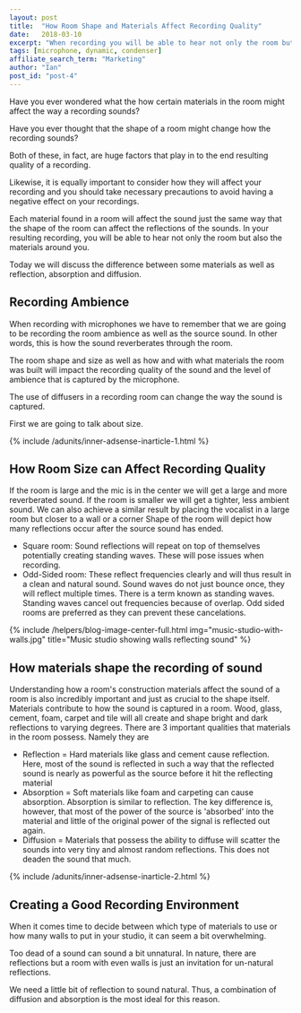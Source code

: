 ```yaml
---
layout: post
title:  "How Room Shape and Materials Affect Recording Quality"
date:   2018-03-10
excerpt: "When recording you will be able to hear not only the room but also the materials around you so it's good to know how they affect the recording."
tags: [microphone, dynamic, condenser]
affiliate_search_term: "Marketing"
author: "Ian"
post_id: "post-4"
---
```

Have you ever wondered what the how certain materials in the room might affect the way a recording sounds?

Have you ever thought that the shape of a room might change how the recording sounds?

Both of these, in fact, are huge factors that play in to the end resulting quality of a recording.

Likewise, it is equally important to consider how they will affect your recording and you should take necessary precautions to avoid having a negative effect on your recordings.

Each material found in a room will affect the sound just the same way that the shape of the room can affect the reflections of the sounds. In your resulting recording, you will be able to hear not only the room but also the materials around you.

Today we will discuss the difference between some materials as well as reflection, absorption and diffusion.

## Recording Ambience
When recording with microphones we have to remember that we are going to be recording the room ambience as well as the source sound. In other words, this is how the sound reverberates through the room.

The room shape and size as well as how and with what materials the room was built will impact the recording quality of the sound and the level of ambience that is captured by the microphone.

The use of diffusers in a recording room can change the way the sound is captured.

First we are going to talk about size.

{% include /adunits/inner-adsense-inarticle-1.html %}

## How Room Size can Affect Recording Quality
If the room is large and the mic is in the center we will get a large and more reverberated sound.
If the room is smaller we will get a tighter, less ambient sound. We can also achieve a similar result by placing the vocalist in a large room but closer to a wall or a corner
Shape of the room will depict how many reflections occur after the source sound has ended.
* Square room: Sound reflections will repeat on top of themselves potentially creating standing waves. These will pose issues when recording.
* Odd-Sided room: These reflect frequencies clearly and will thus result in a clean and natural sound.
Sound waves do not just bounce once, they will reflect multiple times.
There is a term known as standing waves. Standing waves cancel out frequencies because of overlap. Odd sided rooms are preferred as they can prevent these cancelations.

{% include /helpers/blog-image-center-full.html img="music-studio-with-walls.jpg" title="Music studio showing walls reflecting sound" %}

## How materials shape the recording of sound
Understanding how a room's construction materials affect the sound of a room is also incredibly important and just as crucial to the shape itself.
Materials contribute to how the sound is captured in a room.
Wood, glass, cement, foam, carpet and tile will all create and shape bright and dark reflections to varying degrees.
There are 3 important qualities that materials in the room possess. Namely they are
* Reflection = Hard materials like glass and cement cause reflection. Here, most of the sound is reflected in such a way that the reflected sound is nearly as powerful as the source before it hit the reflecting material
* Absorption = Soft materials like foam and carpeting can cause absorption. Absorption is similar to reflection. The key difference is, however, that most of the power of the source is 'absorbed' into the material and little of the original power of the signal is reflected out again.
* Diffusion = Materials that possess the ability to diffuse will scatter the sounds into very tiny and almost random reflections. This does not deaden the sound that much.

{% include /adunits/inner-adsense-inarticle-2.html %}

## Creating a Good Recording Environment
When it comes time to decide between which type of materials to use or how many walls to put in your studio, it can seem a bit overwhelming.

Too dead of a sound can sound a bit unnatural.
In nature, there are reflections but a room with even walls is just an invitation for un-natural reflections.

We need a little bit of reflection to sound natural.
Thus, a combination of diffusion and absorption is the most ideal for this reason.
